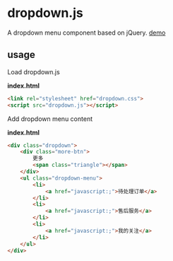 # dropdown.js

A dropdown menu component based on jQuery.
[demo](http://xiaohaiping.cc/dropdown.js/demo/)

## usage

Load dropdown.js

**index.html**

```html
<link rel="stylesheet" href="dropdown.css">
<script src="dropdown.js"></script>
```

Add dropdown menu content

**index.html**

```html
<div class="dropdown">
    <div class="more-btn">
        更多
        <span class="triangle"></span>
    </div>
    <ul class="dropdown-menu">
        <li>
            <a href="javascript:;">待处理订单</a>
        </li>
        <li>
            <a href="javascript:;">售后服务</a>
        </li>
        <li>
            <a href="javascript:;">我的关注</a>
        </li>
    </ul>
</div>
```
